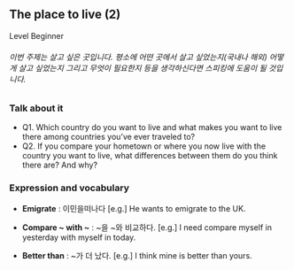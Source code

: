 ## The place to live (2)
Level Beginner
###### 이번 주제는 살고 싶은 곳입니다. 평소에 어떤 곳에서 살고 싶었는지(국내나 해외) 어떻게 살고 싶었는지 그리고 무엇이 필요한지 등을 생각하신다면 스피킹에 도움이 될 것입니다.

### Talk about it
- Q1. Which country do you want to live and what makes you want to live there among countries you’ve ever traveled to?- Q2. If you compare your hometown or where you now live with the country you want to live, what differences between them do you think there are? And why?
### Expression and vocabulary
- **Emigrate** : 이민을떠나다
[e.g.] He wants to emigrate to the UK.

- **Compare ~ with ~** : ~을 ~와 비교하다.
[e.g.] I need compare myself in yesterday with myself in today.

- **Better than** : ~가 더 났다.
[e.g.] I think mine is better than yours.


